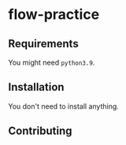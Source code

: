 # flow-practice

## Requirements

You might need `python3.9`.

## Installation

You don't need to install anything.

## Contributing
